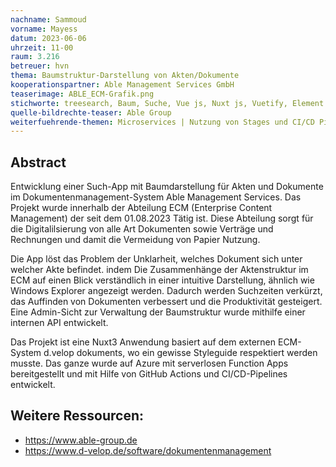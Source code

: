 ```yaml
---
nachname: Sammoud
vorname: Mayess
datum: 2023-06-06
uhrzeit: 11-00
raum: 3.216
betreuer: hvn
thema: Baumstruktur-Darstellung von Akten/Dokumente
kooperationspartner: Able Management Services GmbH
teaserimage: ABLE_ECM-Grafik.png
stichworte: treesearch, Baum, Suche, Vue js, Nuxt js, Vuetify, Element plus, Able Group, Web-Apps
quelle-bildrechte-teaser: Able Group
weiterfuehrende-themen: Microservices | Nutzung von Stages und CI/CD Pipelines | Azure
---
```


## Abstract

Entwicklung einer Such-App mit Baumdarstellung für Akten und Dokumente im Dokumentenmanagement-System Able Management Services. Das Projekt wurde innerhalb der Abteilung ECM (Enterprise Content Management) der seit dem 01.08.2023 Tätig ist. Diese Abteilung sorgt für die Digitalilsierung von alle Art Dokumenten sowie Verträge und Rechnungen und damit die Vermeidung von Papier Nutzung.

 Die App löst das Problem der Unklarheit, welches Dokument sich unter welcher Akte befindet. indem Die Zusammenhänge der Aktenstruktur im ECM auf einen Blick verständlich in einer intuitive Darstellung, ähnlich wie Windows Explorer angezeigt werden.  Dadurch werden Suchzeiten verkürzt, das Auffinden von Dokumenten verbessert und die Produktivität gesteigert. Eine Admin-Sicht zur Verwaltung der Baumstruktur wurde mithilfe einer internen API entwickelt. 
 
 Das Projekt ist eine Nuxt3 Anwendung basiert auf dem externen ECM-System d.velop dokuments, wo ein gewisse Styleguide respektiert werden musste. Das ganze wurde auf Azure mit serverlosen Function Apps bereitgestellt und mit Hilfe von GitHub Actions und CI/CD-Pipelines entwickelt.

## Weitere Ressourcen:
-	https://www.able-group.de
-	https://www.d-velop.de/software/dokumentenmanagement

